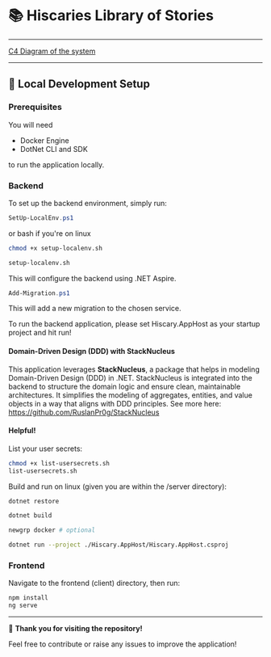 # 📚 Hiscaries Library of Stories

---

[C4 Diagram of the system](https://drive.google.com/file/d/1YVpVJS43djNFkMbAwFCGF1CzXhPL_sf-/view?usp=sharing)


---

## 🚀 Local Development Setup

### Prerequisites

You will need

- Docker Engine
- DotNet CLI and SDK

to run the application locally.

### Backend

To set up the backend environment, simply run:

```powershell
SetUp-LocalEnv.ps1
```

or bash if you're on linux

```bash
chmod +x setup-localenv.sh

setup-localenv.sh
```

This will configure the backend using .NET Aspire.

```powershell
Add-Migration.ps1
```

This will add a new migration to the chosen service.

To run the backend application, please set Hiscary.AppHost as your startup project and hit run!

#### Domain-Driven Design (DDD) with StackNucleus

This application leverages **StackNucleus**, a package that helps in modeling Domain-Driven Design (DDD) in .NET. StackNucleus is integrated into the backend to structure the domain logic and ensure clean, maintainable architectures. It simplifies the modeling of aggregates, entities, and value objects in a way that aligns with DDD principles.
See more here: https://github.com/RuslanPr0g/StackNucleus

#### Helpful!

List your user secrets:

```bash
chmod +x list-usersecrets.sh
list-usersecrets.sh
```

Build and run on linux (given you are within the /server directory):

```bash
dotnet restore

dotnet build

newgrp docker # optional

dotnet run --project ./Hiscary.AppHost/Hiscary.AppHost.csproj
```

### Frontend

Navigate to the frontend (client) directory, then run:

```bash
npm install
ng serve
```

---

🎉 **Thank you for visiting the repository!**

Feel free to contribute or raise any issues to improve the application!

